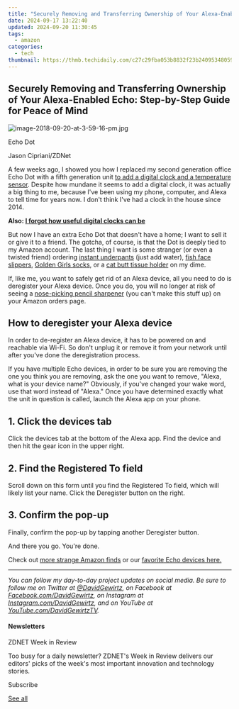 ```yaml
---
title: "Securely Removing and Transferring Ownership of Your Alexa-Enabled Echo: Step-by-Step Guide for Peace of Mind"
date: 2024-09-17 13:22:40
updated: 2024-09-20 11:30:45
tags:
  - amazon
categories:
  - tech
thumbnail: https://thmb.techidaily.com/c27c29fba053b8832f23b24095348059aefd5880debbcb1a483191d3fe3d1075.jpg
---
```


## Securely Removing and Transferring Ownership of Your Alexa-Enabled Echo: Step-by-Step Guide for Peace of Mind

![image-2018-09-20-at-3-59-16-pm.jpg](https://www.zdnet.com/a/img/resize/24b46a1dd1e12001ec0fdb65ee4ef99a0a5f4c7d/2019/07/12/2f14725e-f215-4fea-ab06-d32f9452452a/echo-dot-kids-edition-4.jpg?auto=webp&width=1280)

Echo Dot

Jason Cipriani/ZDNet

A few weeks ago, I showed you how I replaced my second generation office Echo Dot with a fifth generation unit [to add a digital clock and a temperature sensor](https://www.zdnet.com/article/it-sounds-ridiculous-but-i-forgot-how-useful-digital-clocks-can-be/). Despite how mundane it seems to add a digital clock, it was actually a big thing to me, because I've been using my phone, computer, and Alexa to tell time for years now. I don't think I've had a clock in the house since 2014\. 

**Also: [I forgot how useful digital clocks can be](https://www.zdnet.com/article/it-sounds-ridiculous-but-i-forgot-how-useful-digital-clocks-can-be/)**

But now I have an extra Echo Dot that doesn't have a home; I want to sell it or give it to a friend. The gotcha, of course, is that the Dot is deeply tied to my Amazon account. The last thing I want is some stranger (or even a twisted friend) ordering [instant underpants](https://buy.geni.us/Proxy.ashx?TSID=368250&GR%5FURL=https%3A%2F%2Fwww.amazon.com%2FArchie-Mcphee-Instant-underpants-water%2Fdp%2FB004A2LW6A%3Ftag%3Dzd-buy-button-20%26ascsubtag%3D%5F%5FCOM%5FCLICK%5FID%5F%5F%7C8e30bf5a-f4f0-47fb-b0ed-16ee431a9302%7Cdtp&dtb=1) (just add water), [fish face slippers](https://buy.geni.us/Proxy.ashx?TSID=368250&GR%5FURL=https%3A%2F%2Fwww.amazon.com%2Fdp%2FB086TY4VVQ%3Ftag%3Dzd-buy-button-20%26ascsubtag%3D%5F%5FCOM%5FCLICK%5FID%5F%5F%7C8e30bf5a-f4f0-47fb-b0ed-16ee431a9302%7Cdtp&dtb=1), [Golden Girls socks](https://buy.geni.us/Proxy.ashx?TSID=368250&GR%5FURL=https%3A%2F%2Fwww.amazon.com%2FDorothy-Golden-Girls-Accessories-Apparel%2Fdp%2FB07GL1TPQK%3Ftag%3Dzd-buy-button-20%26ascsubtag%3D%5F%5FCOM%5FCLICK%5FID%5F%5F%7C8e30bf5a-f4f0-47fb-b0ed-16ee431a9302%7Cdtp&dtb=1), or a [cat butt tissue holder](https://buy.geni.us/Proxy.ashx?TSID=368250&GR%5FURL=https%3A%2F%2Fwww.amazon.com%2Fdp%2FB018MPT3PW%3Ftag%3Dzd-buy-button-20%26ascsubtag%3D%5F%5FCOM%5FCLICK%5FID%5F%5F%7C8e30bf5a-f4f0-47fb-b0ed-16ee431a9302%7Cdtp&dtb=1) on my dime. 

If, like me, you want to safely get rid of an Alexa device, all you need to do is deregister your Alexa device. Once you do, you will no longer at risk of seeing a [nose-picking pencil sharpener](https://buy.geni.us/Proxy.ashx?TSID=368250&GR%5FURL=https%3A%2F%2Fwww.amazon.com%2FWackyWhims-Funny-Nose-Pencil-Sharpener%2Fdp%2FB076P3MFK3%3Ftag%3Dzd-buy-button-20%26ascsubtag%3D%5F%5FCOM%5FCLICK%5FID%5F%5F%7C8e30bf5a-f4f0-47fb-b0ed-16ee431a9302%7Cdtp&dtb=1) (you can't make this stuff up) on your Amazon orders page. 

##  How to deregister your Alexa device

In order to de-register an Alexa device, it has to be powered on and reachable via Wi-Fi. So don't unplug it or remove it from your network until after you've done the deregistration process. 

If you have multiple Echo devices, in order to be sure you are removing the one you think you are removing, ask the one you want to remove, "Alexa, what is your device name?" Obviously, if you've changed your wake word, use that word instead of "Alexa." Once you have determined exactly what the unit in question is called, launch the Alexa app on your phone. 

## 1\. Click the devices tab

Click the devices tab at the bottom of the Alexa app. Find the device and then hit the gear icon in the upper right.

## 2\. Find the Registered To field

Scroll down on this form until you find the Registered To field, which will likely list your name. Click the Deregister button on the right.

## 3\. Confirm the pop-up

Finally, confirm the pop-up by tapping another Deregister button.

And there you go. You're done. 

Check out [more strange Amazon finds](https://www.zdnet.com/article/i-asked-amazon-to-show-me-weird-tech-gadgets-i-still-havent-recovered/) or our [favorite Echo devices here.](https://www.zdnet.com/home-and-office/home-entertainment/best-amazon-echo/) 

---

_You can follow my day-to-day project updates on social media. Be sure to follow me on Twitter at [@DavidGewirtz](https://twitter.com/davidgewirtz), on Facebook at [Facebook.com/DavidGewirtz](https://www.facebook.com/davidgewirtz), on Instagram at [Instagram.com/DavidGewirtz](https://www.instagram.com/DavidGewirtz/), and on YouTube at [YouTube.com/DavidGewirtzTV](https://www.youtube.com/user/DavidGewirtzTV)._

#### Newsletters

ZDNET Week in Review

Too busy for a daily newsletter? ZDNET's Week in Review delivers our editors' picks of the week's most important innovation and technology stories.

 Subscribe

[See all](https://www.zdnet.com/newsletters/)

<ins class="adsbygoogle"
     style="display:block"
     data-ad-format="autorelaxed"
     data-ad-client="ca-pub-7571918770474297"
     data-ad-slot="1223367746"></ins>



<ins class="adsbygoogle"
     style="display:block"
     data-ad-client="ca-pub-7571918770474297"
     data-ad-slot="8358498916"
     data-ad-format="auto"
     data-full-width-responsive="true"></ins>
